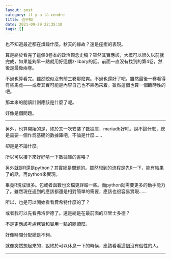 ```yaml
---
layout: post
category: il y a là cendre
title: 也不知
date: 2021-09-29 22:35:10
tags: []
---
```


也不知道最近都在煩躁什麼。秋天的緣故？還是痊癒的表現。

算是終於看完了這個8卷本的政治觀念史稿？雖然其實應該，大概可以很久以前就完成，如果能夠早一點就用好這個z-libary的話。前面一直沒有找到的第4卷，然後是最後兩卷。

不過也算看完。雖然貌似沒有前三卷那麼爽。不過也還好了吧，雖然最後一卷看得有些馬虎——或者其實可能是內容自己也不熟悉來着。雖然這個也算一個臨時性的吧。

那本來的閱讀計劃應該是什麼了呢。

好像是個問題。

-------

另外，也算開始的是，終於又一次安裝了數據庫，mariadb好吧。說不論什麼，總是需要一個作爲基礎的數據庫吧，不論是什麼……

卻是是不論什麼。

所以可以接下來好好啃一下數據庫的書咯？

另外就是R還是python？其實總是問題的。雖然想到的流程是先R一下，能有結果了的話，再python來實現。

畢竟R現成很多。包或者函數也文檔更詳細一些。而python就需要更多的動手能力了。雖然現在遇到的應該都還是相對簡單的需要，應該也很容易實現……

所以，也是可以開始看看費希特什麼的了？

或者我可以先看弗洛伊德了。還是總是在最前面的亞里士多德？

不是更應該考慮務實和實用一點的閱讀麼。

好像時間分配總是不夠。

就像突然想起來的，說終於可以休息一下的時候，應該看看這個沒有個性的人。

-------





